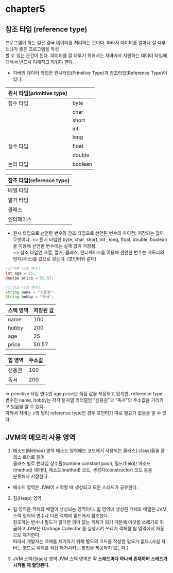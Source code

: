 # chapter5
## 참조 타입 (reference type)

프로그램이 하는 일은 결국 데이터를 처리하는 것이다. 따라서 데이터를 얼마나 잘 다루느냐가 좋은 프로그램을 작성<br>
할 수 있는 관건이 된다. 데이터를 잘 다루기 위해서는 자바에서 지원하는 데이터 타입에 대해서 반드시 이해하고 외워야 한다. <br>

* 자바의 데이터 타입은 원시타입(Primitive Type)과 참조타입(Reference Type)이 있다.

| 원시 타입(primitive type) |        |
|---------------------------|--------|
| 정수 타입 | byte   |
|           | char   |
|           | short  |
|           | int    |
|           | long   |
| 실수 타입 | float  |
|           | double |
| 논리 타입 | boolean | 

| 참조 타입(reference type) |
|---------------------------|
| 배열 타입  |
| 열거 타입  |
| 클래스     |
| 인터페이스 |

* 원시 타입으로 선언된 변수와 참조 타입으로 선언된 변수의 차이점: 저장되는 값이 무엇이냐.
=> 원시 타입인 byte, char, short, int , long, float, double, boolean을 이용해 선언한 변수에는 실제 값이 저장됨.<br>
=> 참조 타입인 배열, 열거, 클래스, 인터페이스을 이용해 선언한 변수는 메모리의 번지(주소)를 값으로 갖는다. (포인터와 같다)<br>

```java
//[기본 타입 변수]
int age = 25;
doulbe price = 50.57;

//[참조 타입 변수]
String name = "신용권";
String hobby = "독서";
```

|스택 영역 | 저장된 값|
|----------|----------|
| name     |  100     |
| hobby    |  200     |
| age      |  25      |
| price    |  50.57   |

|힙 영역 | 주소값 |
|--------|--------|
| 신용권| 100   |
| 독서  | 200   |

=> primitive 타입 변수인 age,price는 직접 값을 저장하고 있지만, reference type 변수인 name, hobby는 각각 문자열 리터럴인 "신용권"과 "독서"의 주소값을 가리키고 있음을 알 수 있다. <br> 
따라서 자바는 c와 달리 reference type인 경우 포인터가 따로 필요가 없음을 알 수 있다. <br>

## JVM의 메모리 사용 영역

1. 메소드(Method) 영역
메소드 영역에는 코드에서 사용되는 클래스(.class)들을 클래스 로더로 읽어 <br>
클래스 별로 런타임 상수풀(runtime constant pool), 필드(field)/ 메소드(method) 데이터, 메소드(method) 코드, 생성자(constructor) 코드 등을 <br>
분류해서 저장한다.<br>

* 메소드 영역은 JVM이 시작할 때 생성되고 모든 스레드가 공유한다.

2. 힙(Heap) 영역
* 힙 영역은 객체와 배열이 생성되는 영역이다. 
힙 영역에 생성된 객체와 배열은 JVM 스택 영역의 변수나 다른 객체의 필드에서 참조한다.<br>
참조하는 변수나 필드가 없다면 의미 없는 객체가 되기 때문에 이것을 쓰레기로 취급하고 JVM은 Garbage Collector 를 실행시켜 쓰레기 객체를
힙 영역에서 자동으로 제거한다.<br>
따라서 개발자는 객체를 제거하기 위해 별도의 코드를 작성할 필요가 없다.(사실 자바는 코드로 객체를 직접 제거시키는 방법을 제공하지 않는다.) <br>


3. JVM 스택(Stack) 영역
JVM 스택 영역은 **각 스레드마다 하나씩 존재하며 스레드가 시작될 때 할당된다.**


